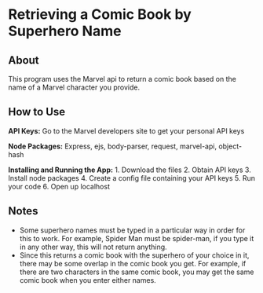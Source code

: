 # Retrieving a Comic Book by Superhero Name

## About

This program uses the Marvel api to return a comic book based on the name of a Marvel character you provide.

## How to Use

**API Keys:** Go to the Marvel developers site to get your personal API keys

**Node Packages:** Express, ejs, body-parser, request, marvel-api, object-hash

**Installing and Running the App:**
	1. Download the files
	2. Obtain API keys
	3. Install node packages
	4. Create a config file containing your API keys
	5. Run your code
	6. Open up localhost


## Notes

* Some superhero names must be typed in a particular way in order for this to work. For example, Spider Man must be spider-man, if you type it in any other way, this will not return anything. 
* Since this returns a comic book with the superhero of your choice in it, there may be some overlap in the comic book you get. For example, if there are two characters in the same comic book, you may get the same comic book when you enter either names.